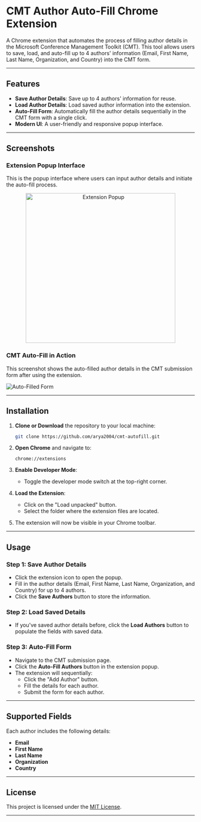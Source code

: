 # CMT Author Auto-Fill Chrome Extension


A Chrome extension that automates the process of filling author details in the Microsoft Conference Management Toolkit (CMT). This tool allows users to save, load, and auto-fill up to 4 authors' information (Email, First Name, Last Name, Organization, and Country) into the CMT form.

---

## **Features**

- **Save Author Details**: Save up to 4 authors' information for reuse.
- **Load Author Details**: Load saved author information into the extension.
- **Auto-Fill Form**: Automatically fill the author details sequentially in the CMT form with a single click.
- **Modern UI**: A user-friendly and responsive popup interface.

---

## **Screenshots**

### **Extension Popup Interface**

This is the popup interface where users can input author details and initiate the auto-fill process.

<div style="text-align: center;">
    <img src="./images/ext.png" alt="Extension Popup" width="400">
</div>


### **CMT Auto-Fill in Action**

This screenshot shows the auto-filled author details in the CMT submission form after using the extension.

![Auto-Filled Form](./images/after.png)

---

## **Installation**

1. **Clone or Download** the repository to your local machine:

   ```bash
   git clone https://github.com/arya2004/cmt-autofill.git
   ```

2. **Open Chrome** and navigate to:

   ```
   chrome://extensions
   ```

3. **Enable Developer Mode**:
   - Toggle the developer mode switch at the top-right corner.

4. **Load the Extension**:
   - Click on the "Load unpacked" button.
   - Select the folder where the extension files are located.

5. The extension will now be visible in your Chrome toolbar.

---

## **Usage**

### **Step 1: Save Author Details**
- Click the extension icon to open the popup.
- Fill in the author details (Email, First Name, Last Name, Organization, and Country) for up to 4 authors.
- Click the **Save Authors** button to store the information.

### **Step 2: Load Saved Details**
- If you've saved author details before, click the **Load Authors** button to populate the fields with saved data.

### **Step 3: Auto-Fill Form**
- Navigate to the CMT submission page.
- Click the **Auto-Fill Authors** button in the extension popup.
- The extension will sequentially:
  - Click the "Add Author" button.
  - Fill the details for each author.
  - Submit the form for each author.

---

## **Supported Fields**

Each author includes the following details:
- **Email**
- **First Name**
- **Last Name**
- **Organization**
- **Country**

---

## **License**

This project is licensed under the [MIT License](LICENSE).

---
